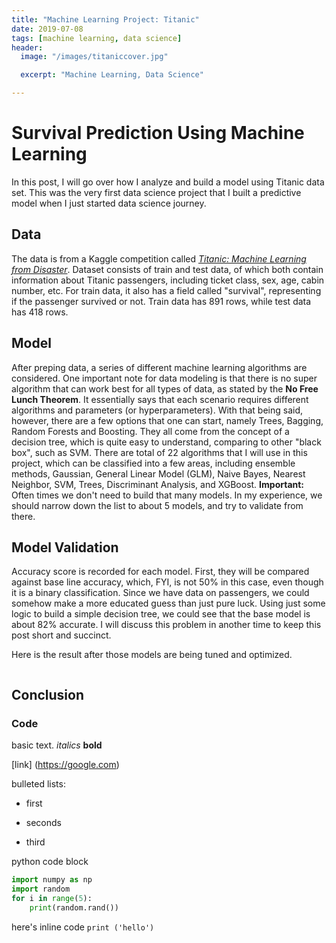 ```yaml
---
title: "Machine Learning Project: Titanic"
date: 2019-07-08
tags: [machine learning, data science]
header:
  image: "/images/titaniccover.jpg"

  excerpt: "Machine Learning, Data Science"

---
```


# Survival Prediction Using Machine Learning
In this post, I will go over how I analyze and build a model using Titanic data set. This was the very first data science project that I built a predictive model when I just started data science journey.

## Data
The data is from a Kaggle competition called [*Titanic: Machine Learning from Disaster*](https://www.kaggle.com/c/titanic/overview).
Dataset consists of train and test data, of which both contain information about Titanic passengers, including ticket class, sex, age, cabin number, etc. For train data, it also has a field called "survival", representing if the passenger survived or not. Train data has 891 rows, while test data has 418 rows.

## Model
After preping data, a series of different machine learning algorithms are considered.
One important note for data modeling is that there is no super algorithm that can work best for all types of data, as stated by the **No Free Lunch Theorem**. It essentially says that each scenario requires different algorithms and parameters (or hyperparameters).
With that being said, however, there are a few options that one can start, namely Trees, Bagging, Random Forests and Boosting. They all come from the concept of a decision tree, which is quite easy to understand, comparing to other "black box", such as SVM.
There are total of 22 algorithms that I will use in this project, which can be classified into a few areas, including ensemble methods, Gaussian, General Linear Model (GLM), Naive Bayes, Nearest Neighbor, SVM, Trees, Discriminant Analysis, and XGBoost.
**Important:** Often times we don't need to build that many models. In my experience, we should narrow down the list to about 5 models, and try to validate from there.

## Model Validation

Accuracy score is recorded for each model. First, they will be compared against base line accuracy, which, FYI, is not 50% in this case, even though it is a binary classification. Since we have data on passengers, we could somehow make a more educated guess than just pure luck. Using just some logic to build a simple decision tree, we could see that the base model is about 82% accurate. I will discuss this problem in another time to keep this post short and succinct.

Here is the result after those models are being tuned and optimized.

<img src="{{ site.url }}{{ site.baseurl }}/images/titanic/modelscompare.jpg" alt="">

## Conclusion


### Code

basic text.
*italics*
**bold**

[link] (https://google.com)

bulleted lists:

* first
+ seconds
- third

python code block

``` python
import numpy as np
import random
for i in range(5):
    print(random.rand())

```

here's inline code `print ('hello')`
